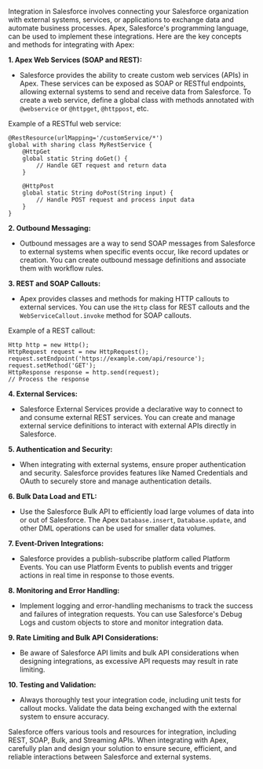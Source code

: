 Integration in Salesforce involves connecting your Salesforce organization with external systems, services, or applications to exchange data and automate business processes. Apex, Salesforce's programming language, can be used to implement these integrations. Here are the key concepts and methods for integrating with Apex:

**1. Apex Web Services (SOAP and REST):**
   - Salesforce provides the ability to create custom web services (APIs) in Apex. These services can be exposed as SOAP or RESTful endpoints, allowing external systems to send and receive data from Salesforce. To create a web service, define a global class with methods annotated with `@webservice` or `@httpget`, `@httppost`, etc.

   Example of a RESTful web service:
   ```apex
   @RestResource(urlMapping='/customService/*')
   global with sharing class MyRestService {
       @HttpGet
       global static String doGet() {
           // Handle GET request and return data
       }

       @HttpPost
       global static String doPost(String input) {
           // Handle POST request and process input data
       }
   }
   ```

**2. Outbound Messaging:**
   - Outbound messages are a way to send SOAP messages from Salesforce to external systems when specific events occur, like record updates or creation. You can create outbound message definitions and associate them with workflow rules.

**3. REST and SOAP Callouts:**
   - Apex provides classes and methods for making HTTP callouts to external services. You can use the `Http` class for REST callouts and the `WebServiceCallout.invoke` method for SOAP callouts.

   Example of a REST callout:
   ```apex
   Http http = new Http();
   HttpRequest request = new HttpRequest();
   request.setEndpoint('https://example.com/api/resource');
   request.setMethod('GET');
   HttpResponse response = http.send(request);
   // Process the response
   ```

**4. External Services:**
   - Salesforce External Services provide a declarative way to connect to and consume external REST services. You can create and manage external service definitions to interact with external APIs directly in Salesforce.

**5. Authentication and Security:**
   - When integrating with external systems, ensure proper authentication and security. Salesforce provides features like Named Credentials and OAuth to securely store and manage authentication details.

**6. Bulk Data Load and ETL:**
   - Use the Salesforce Bulk API to efficiently load large volumes of data into or out of Salesforce. The Apex `Database.insert`, `Database.update`, and other DML operations can be used for smaller data volumes.

**7. Event-Driven Integrations:**
   - Salesforce provides a publish-subscribe platform called Platform Events. You can use Platform Events to publish events and trigger actions in real time in response to those events.

**8. Monitoring and Error Handling:**
   - Implement logging and error-handling mechanisms to track the success and failures of integration requests. You can use Salesforce's Debug Logs and custom objects to store and monitor integration data.

**9. Rate Limiting and Bulk API Considerations:**
   - Be aware of Salesforce API limits and bulk API considerations when designing integrations, as excessive API requests may result in rate limiting.

**10. Testing and Validation:**
   - Always thoroughly test your integration code, including unit tests for callout mocks. Validate the data being exchanged with the external system to ensure accuracy.

Salesforce offers various tools and resources for integration, including REST, SOAP, Bulk, and Streaming APIs. When integrating with Apex, carefully plan and design your solution to ensure secure, efficient, and reliable interactions between Salesforce and external systems.
